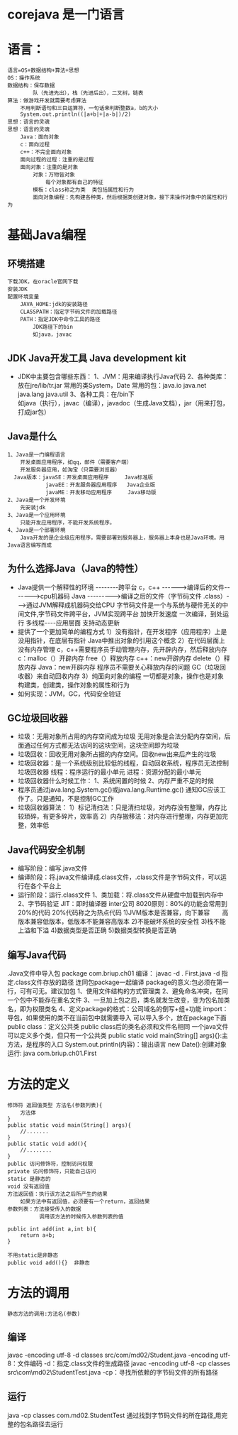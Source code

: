# corejava 是一门语言
# 语言：
	语言=OS+数据结构+算法+思想
	OS：操作系统
	数据结构：保存数据
			队（先进先出），栈（先进后出），二叉树，链表
	算法：做游戏开发就需要考虑算法
		不用判断语句和三目运算符，一句话来判断整数a，b的大小
		System.out.println((|a+b|+|a-b|)/2)
	思想：语言的灵魂
	思想：语言的灵魂
		Java：面向对象
		c：面向过程
		c++：不完全面向对象
		面向过程的过程：注重的是过程
		面向对象：注重的是对象
			对象：万物皆对象
				每个对象都有自己的特征
			模板：class称之为类  类包括属性和行为
			面向对象编程：先构建各种类，然后根据类创建对象，接下来操作对象中的属性和行为
# 基础Java编程
## 环境搭建
	下载JDK，在oracle官网下载
	安装JDK
	配置环境变量
		JAVA_HOME:jdk的安装路径
		CLASSPATH：指定字节码文件的加载路径
		PATH：指定JDK中命令工具的路径
			JDK路径下的bin
			如java，javac
## JDK Java开发工具 Java development kit
* JDK中主要包含哪些东西：
	1、JVM：用来编译执行Java代码
	2、各种类库：放在jre/lib/tr.jar
		常用的类System，Date
		常用的包：java.io
				  java.net
				  java.lang
				  java.util
	3、各种工具：在/bin下  
		如java（执行），javac（编译），javadoc（生成Java文档），jar（用来打包，打成jar包）

## Java是什么
	1、Java是一门编程语言
		开发桌面应用程序，如qq，邮件（需要客户端）
		开发服务器应用，如淘宝（只需要浏览器）
	  Java版本：javaSE：开发桌面应用程序     Java标准版
	 		    javaEE：开发服务器应用程序   Java企业版
	 		    javaME：开发移动应用程序     Java移动版
	2、Java是一个开发环境
		先安装jdk
	3、Java是一个应用环境
		只能开发应用程序，不能开发系统程序。
	4、Java是一个部署环境
		Java开发的是企业级应用程序，需要部署到服务器上，服务器上本身也是Java环境。用Java语言编写而成
## 为什么选择Java（Java的特性）
* Java提供一个解释性的环境
	    --------跨平台
	    c，c++ ------>编译后的文件------->cpu机器码
	    Java --------->编译之后的文件（字节码文件 .class）--->通过JVM解释成机器码交给CPU
	    字节码文件是一个与系统与硬件无关的中间文件,字节码文件跨平台，JVM实现跨平台
	加快开发速度
	一次编译，到处运行
	多线程----应用层面
	支持动态更新
* 提供了一个更加简单的编程方式
	1）没有指针，在开发程序（应用程序）上是没用指针，在底层有指针
		Java中推出对象的引用这个概念
	2）在代码层面上没有内存管理
		c，c++需要程序员手动管理内存，先开辟内存，然后释放内存
		c：malloc（）开辟内存
		   free（）释放内存
		c++：new开辟内存
		     delete（）释放内存
		Java：new开辟内存
		      程序员不需要关心释放内存的问题
		      GC（垃圾回收器）来自动回收内存
	3）纯面向对象的编程
	    一切都是对象，操作也是对象
	    构建类，创建类，操作对象的属性和行为
* 如何实现：JVM，GC，代码安全验证

## GC垃圾回收器
* 垃圾：无用对象所占用的内存空间成为垃圾
		无用对象是合法分配内存空间，后面通过任何方式都无法访问的这块空间，这块空间即为垃圾
* 垃圾回收：回收无用对象所占据的内存空间。回收new出来后产生的垃圾
* 垃圾回收器：是一个系统级别比较低的线程，自动回收系统，程序员无法控制垃圾回收器
		线程：程序运行的最小单元
		进程：资源分配的最小单元
* 垃圾回收器什么时候工作：
	1、系统闲置的时候
	2、内存严重不足的时候
* 程序员通过java.lang.System.gc()或java.lang.Runtime.gc()
			通知GC应该工作了。只是通知，不是控制GC工作
* 垃圾回收器算法：
	1）标记清扫法：只是清扫垃圾，对内存没有整理，内存比较琐碎，有更多碎片，效率高
	2）内存搬移法：对内存进行整理，内存更加完整，效率低

## Java代码安全机制
* 编写阶段：编写.java文件
* 编译阶段：将.java文件编译成.class文件，.class文件是字节码文件，可以运行在各个平台上
* 运行阶段：运行.class文件
	1、类加载：将.class文件从硬盘中加载到内存中
	2、字节码验证
			JIT：即时编译器   inter公司
			8020原则：80%的功能会常用到20%的代码
				20%代码称之为热点代码
		1)JVM版本是否兼容，向下兼容　　高版本兼容低版本，低版本不能兼容高版本
		2)不能破坏系统的安全性
		3)栈不能上溢和下溢
		4)数据类型是否正确
		5)数据类型转换是否正确

## 编写Java代码
.Java文件中导入包
	package com.briup.ch01
编译：
javac -d . First.java 
	-d 指定.class文件存放的路径
	连同包package一起编译
		package的意义:包必须在第一行，可有可无。建议加包
			1、使用文件结构的方式管理类
			2、避免命名冲突，在同一个包中不能存在重名文件
			3、一旦加上包之后，类名就发生改变，变为包名加类名，即为权限类名
			4、定义package的格式：公司域名的倒写+组+功能
		import：导包，如果使用的类不在当前包中就需要导入
			    可以导入多个，放在package下面
		public class：定义公共类
					  public class后的类名必须和文件名相同
					  一个java文件可以定义多个类，但只有一个公共类
		public static void main(String[] args){}:主方法，是程序的入口
		System.out.println(内容)：输出语言
		new Date():创建对象
运行:
java com.briup.ch01.First

# 方法的定义
	修饰符 返回值类型 方法名(参数列表){
		方法体
	}
	public static void main(String[] args){
		//.......
	}
	public static void add(){
		//........
	}
	public 访问修饰符，控制访问权限
	private 访问修饰符，只能自己访问
	static 是静态的
	void 没有返回值
	方法返回值：执行该方法之后所产生的结果
		如果方法中有返回值，必须要有一个return，返回结果
	参数列表：方法接受传入的数据
	          调用该方法的时候传入参数列表的值

	public int add(int a,int b){
		return a+b;
	}

	不用static是非静态
	public void add(){}  非静态

# 方法的调用
	静态方法的调用:方法名(参数)

## 编译
javac -encoding utf-8 -d classes src/com/md02/Student.java
	-encoding utf-8：文件编码
	-d：指定.class文件的生成路径
javac -encoding utf-8 -cp classes src\com\md02\StudentTest.java	
	-cp：寻找所依赖的字节码文件的所有路径

## 运行
java -cp classes com.md02.StudentTest
	通过找到字节码文件的所在路径,用完整的包名路径去运行






